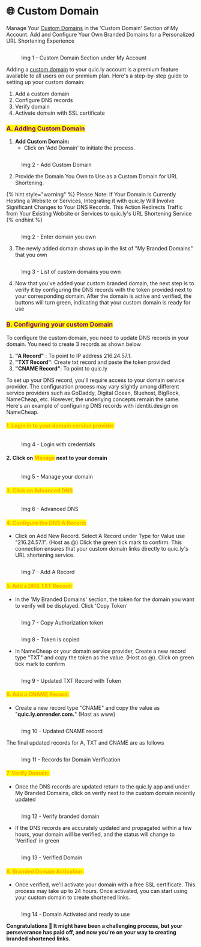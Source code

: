 # 🌐 Custom Domain

Manage Your [Custom Domains](what-are-custom-domains.md) in the 'Custom Domain' Section of My Account. Add and Configure Your Own Branded Domains for a Personalized URL Shortening Experience

<figure><img src="../.gitbook/assets/Custom Domain - 1.jpg" alt=""><figcaption><p>Img 1 - Custom Domain Section under My Account</p></figcaption></figure>

Adding a [custom domain](what-are-custom-domains.md) to your quic.ly account is a premium feature available to all users on our premium plan. Here's a step-by-step guide to setting up your custom domain:

1. Add a custom domain
2. Configure DNS records
3. Verify domain
4. Activate domain with SSL certificate



### <mark style="color:purple;">A. Adding Custom Domain</mark>

1. **Add Custom Domain:**
   * Click on 'Add Domain' to initiate the process.

<figure><img src="../.gitbook/assets/Custom Domain - 2 (1).jpg" alt=""><figcaption><p>Img 2 - Add Custom Domain</p></figcaption></figure>

2. Provide the Domain You Own to Use as a Custom Domain for URL Shortening.

{% hint style="warning" %}
Please Note: If Your Domain Is Currently Hosting a Website or Services, Integrating it with quic.ly Will Involve Significant Changes to Your DNS Records. This Action Redirects Traffic from Your Existing Website or Services to quic.ly's URL Shortening Service
{% endhint %}

<figure><img src="../.gitbook/assets/Custom Domain - 3 (1).jpg" alt=""><figcaption><p>Img 2 - Enter domain you own</p></figcaption></figure>

3. The newly added domain shows up in the list of "My Branded Domains" that you own

<figure><img src="../.gitbook/assets/List of custom domains.jpg" alt=""><figcaption><p>Img 3 - List of custom domains you own</p></figcaption></figure>

4. Now that you've added your custom branded domain, the next step is to verify it by configuring the DNS records with the token provided next to your corresponding domain. After the domain is active and verified, the buttons will turn green, indicating that your custom domain is ready for use



### <mark style="color:purple;">B. Configuring your custom Domain</mark>

To configure the custom domain, you need to update DNS records in your domain. You need to create 3 records as shown below

1. **"A Record"** : To point to IP address  216.24.57.1.&#x20;
2. **"TXT Record"**: Create txt record and paste the token provided
3. **"CNAME Record"**: To point to quic.ly

To set up your DNS record, you'll require access to your domain service provider. The configuration process may vary slightly among different service providers such as GoDaddy, Digital Ocean, Bluehost, BigRock, NameCheap, etc. However, the underlying concepts remain the same. Here's an example of configuring DNS records with identiti.design on NameCheap.

#### <mark style="color:orange;">**1. Login in to your domain service provider**</mark>&#x20;

<figure><img src="../.gitbook/assets/namecheap login.jpg" alt=""><figcaption><p>Img 4 - Login with credentials</p></figcaption></figure>

#### 2. Click on <mark style="color:orange;">**Manage**</mark> next to your domain

<figure><img src="../.gitbook/assets/namecheap - manage.jpg" alt=""><figcaption><p>Img 5 - Manage your domain</p></figcaption></figure>

#### <mark style="color:orange;">**3. Click on Advanced DNS**</mark>&#x20;

<figure><img src="../.gitbook/assets/namecheap - dns (1).jpg" alt=""><figcaption><p>Img 6 - Advanced DNS</p></figcaption></figure>

#### <mark style="color:orange;">**4. Configure the DNS A Record:**</mark>

* Click on Add New Record. Select A Record under Type for Value use "216.24.57.1". (Host as @)  Click the green tick mark to confirm. This connection ensures that your custom domain links directly to quic.ly's URL shortening service.

<figure><img src="../.gitbook/assets/Screenshot 2024-02-23 at 1.44.56 PM.jpg" alt=""><figcaption><p>Img 7 - Add A Record</p></figcaption></figure>

#### <mark style="color:orange;">**5. Add a DNS TXT Record:**</mark>

* In the 'My Branded Domains' section, the token for the domain you want to verify will be displayed. Click 'Copy Token' &#x20;

<figure><img src="../.gitbook/assets/Custom domain - copy token.jpg" alt=""><figcaption><p>Img 7 - Copy Authorization token</p></figcaption></figure>

<figure><img src="../.gitbook/assets/Screenshot 2024-02-23 at 1.49.38 PM.jpg" alt=""><figcaption><p>Img 8 - Token is copied</p></figcaption></figure>

* In NameCheap or your domain service provider, Create a new record type "TXT" and copy the token as the value. (Host as @).  Click on green tick mark to confirm

<figure><img src="../.gitbook/assets/txt record (1).jpg" alt=""><figcaption><p>Img 9 - Updated TXT Record with Token</p></figcaption></figure>

#### <mark style="color:orange;">**6. Add a CNAME Record:**</mark>

* Create a new record type "CNAME" and copy the value as "**quic.ly.onrender.com.**" (Host as www)

<figure><img src="../.gitbook/assets/cname record.jpg" alt=""><figcaption><p>Img 10 - Updated CNAME record</p></figcaption></figure>

The final updated records for A, TXT and CNAME are as follows

<figure><img src="../.gitbook/assets/final records (1).jpg" alt=""><figcaption><p>Img 11 - Records for Domain Verification</p></figcaption></figure>

#### <mark style="color:orange;">**7. Verify Domain:**</mark>

* Once the DNS records are updated return to the quic.ly app and under My Branded Domains, click on verify next to the custom domain recently updated

<figure><img src="../.gitbook/assets/verify domain.jpg" alt=""><figcaption><p>Img 12 - Verify branded domain</p></figcaption></figure>

* If the DNS records are accurately updated and propagated within a few hours, your domain will be verified, and the status will change to 'Verified' in green

<figure><img src="../.gitbook/assets/veriried domain (1).jpg" alt=""><figcaption><p>Img 13 - Verified Domain</p></figcaption></figure>

#### <mark style="color:orange;">**8. Branded Domain Activation:**</mark>

* Once verified, we'll activate your domain with a free SSL certificate. This process may take up to 24 hours. Once activated, you can start using your custom domain to create shortened links.

<figure><img src="../.gitbook/assets/Domain activated.jpg" alt=""><figcaption><p>Img 14 - Domain Activated and ready to use</p></figcaption></figure>

**Congratulations 🎉 It might have been a challenging process, but your perseverance has paid off, and now you're on your way to creating branded shortened links.**
